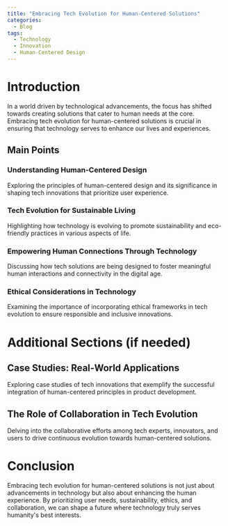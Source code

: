 ```yaml
---
title: "Embracing Tech Evolution for Human-Centered Solutions"
categories:
  - Blog
tags:
  - Technology
  - Innovation
  - Human-Centered Design
---
```


# Introduction
In a world driven by technological advancements, the focus has shifted towards creating solutions that cater to human needs at the core. Embracing tech evolution for human-centered solutions is crucial in ensuring that technology serves to enhance our lives and experiences.

## Main Points
### Understanding Human-Centered Design
Exploring the principles of human-centered design and its significance in shaping tech innovations that prioritize user experience.

### Tech Evolution for Sustainable Living
Highlighting how technology is evolving to promote sustainability and eco-friendly practices in various aspects of life.

### Empowering Human Connections Through Technology
Discussing how tech solutions are being designed to foster meaningful human interactions and connectivity in the digital age.

### Ethical Considerations in Technology
Examining the importance of incorporating ethical frameworks in tech evolution to ensure responsible and inclusive innovations.

# Additional Sections (if needed)
## Case Studies: Real-World Applications
Exploring case studies of tech innovations that exemplify the successful integration of human-centered principles in product development.

## The Role of Collaboration in Tech Evolution
Delving into the collaborative efforts among tech experts, innovators, and users to drive continuous evolution towards human-centered solutions.

# Conclusion
Embracing tech evolution for human-centered solutions is not just about advancements in technology but also about enhancing the human experience. By prioritizing user needs, sustainability, ethics, and collaboration, we can shape a future where technology truly serves humanity's best interests.